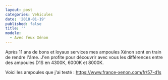 ```yaml
---
layout: post
categories: Vehicules
date: '2018-01-19'
published: false
title: ''
modele:
  - Avec feux Xénon
---
```


Après 11 ans de bons et loyaux services mes ampoules Xénon sont en train de rendre l'âme. J'en profite pour découvrir avec vous les différences entre des ampoules D1S en 4300K, 6000K et 8000K.

Voici les ampoules que j'ai testé : https://www.france-xenon.com/fr/57-d1s